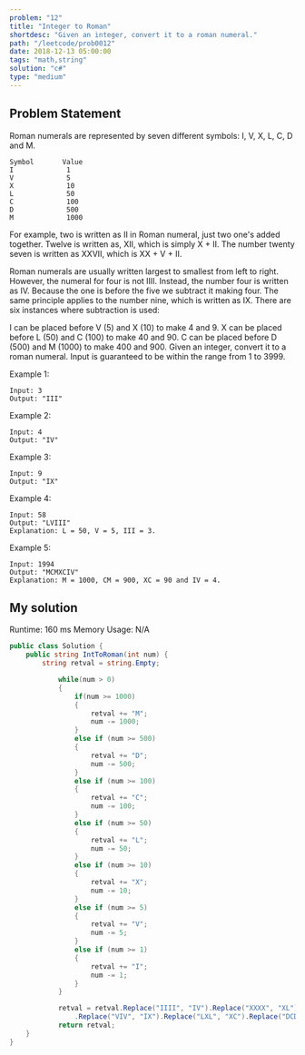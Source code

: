 ```yaml
---
problem: "12"
title: "Integer to Roman"
shortdesc: "Given an integer, convert it to a roman numeral."
path: "/leetcode/prob0012"
date: 2018-12-13 05:00:00
tags: "math,string"
solution: "c#"
type: "medium"
---
```


## Problem Statement

Roman numerals are represented by seven different symbols: I, V, X, L, C, D and M.

```
Symbol       Value
I             1
V             5
X             10
L             50
C             100
D             500
M             1000
```

For example, two is written as II in Roman numeral, just two one's added together. Twelve is written as, XII, which is simply X + II. The number twenty seven is written as XXVII, which is XX + V + II.

Roman numerals are usually written largest to smallest from left to right. However, the numeral for four is not IIII. Instead, the number four is written as IV. Because the one is before the five we subtract it making four. The same principle applies to the number nine, which is written as IX. There are six instances where subtraction is used:

I can be placed before V (5) and X (10) to make 4 and 9.
X can be placed before L (50) and C (100) to make 40 and 90.
C can be placed before D (500) and M (1000) to make 400 and 900.
Given an integer, convert it to a roman numeral. Input is guaranteed to be within the range from 1 to 3999.

Example 1:

```
Input: 3
Output: "III"
```

Example 2:

```
Input: 4
Output: "IV"
```

Example 3:

```
Input: 9
Output: "IX"
```

Example 4:

```
Input: 58
Output: "LVIII"
Explanation: L = 50, V = 5, III = 3.
```

Example 5:

```
Input: 1994
Output: "MCMXCIV"
Explanation: M = 1000, CM = 900, XC = 90 and IV = 4.
```

## My solution

Runtime: 160 ms
Memory Usage: N/A

```csharp
public class Solution {
    public string IntToRoman(int num) {
        string retval = string.Empty;

            while(num > 0)
            {
                if(num >= 1000)
                {
                    retval += "M";
                    num -= 1000;
                }
                else if (num >= 500)
                {
                    retval += "D";
                    num -= 500;
                }
                else if (num >= 100)
                {
                    retval += "C";
                    num -= 100;
                }
                else if (num >= 50)
                {
                    retval += "L";
                    num -= 50;
                }
                else if (num >= 10)
                {
                    retval += "X";
                    num -= 10;
                }
                else if (num >= 5)
                {
                    retval += "V";
                    num -= 5;
                }
                else if (num >= 1)
                {
                    retval += "I";
                    num -= 1;
                }
            }

            retval = retval.Replace("IIII", "IV").Replace("XXXX", "XL").Replace("CCCC", "CD")
                .Replace("VIV", "IX").Replace("LXL", "XC").Replace("DCD", "CM");
            return retval;
    }
}
```
